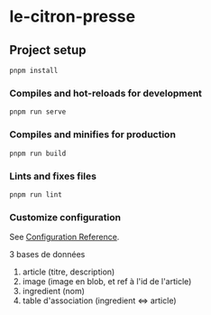 # le-citron-presse

## Project setup
```
pnpm install
```

### Compiles and hot-reloads for development
```
pnpm run serve
```

### Compiles and minifies for production
```
pnpm run build
```

### Lints and fixes files
```
pnpm run lint
```

### Customize configuration
See [Configuration Reference](https://cli.vuejs.org/config/).

3 bases de données

1. article (titre, description)
2. image (image en blob, et ref à l'id de l'article)
3. ingredient (nom)
4. table d'association (ingredient <=> article) 


